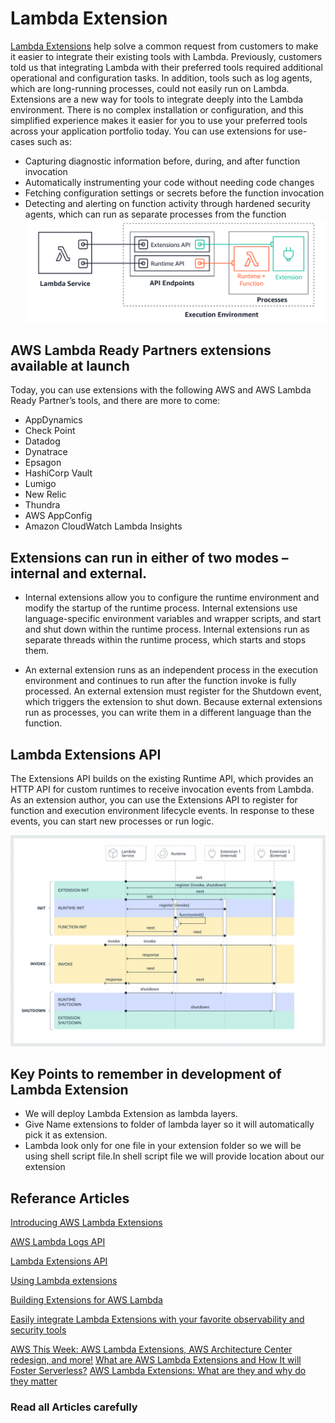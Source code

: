 # Lambda Extension
[Lambda Extensions](https://aws.amazon.com/blogs/compute/introducing-aws-lambda-extensions-in-preview/) help solve a common request from customers to make it easier to integrate their existing tools with Lambda. Previously, customers told us that integrating Lambda with their preferred tools required additional operational and configuration tasks. In addition, tools such as log agents, which are long-running processes, could not easily run on Lambda. 
Extensions are a new way for tools to integrate deeply into the Lambda environment. There is no complex installation or configuration, and this simplified experience makes it easier for you to use your preferred tools across your application portfolio today. You can use extensions for use-cases such as:

* Capturing diagnostic information before, during, and after function invocation
* Automatically instrumenting your code without needing code changes
* Fetching configuration settings or secrets before the function invocation
* Detecting and alerting on function activity through hardened security agents, which can run as separate processes from the function
![AWS WAF Diagram](image/lambda_ext.png)
## AWS Lambda Ready Partners extensions available at launch
Today, you can use extensions with the following AWS and AWS Lambda Ready Partner’s tools, and there are more to come:
* AppDynamics
* Check Point
* Datadog
* Dynatrace
* Epsagon
* HashiCorp Vault
* Lumigo
* New Relic 
* Thundra
* AWS AppConfig
* Amazon CloudWatch Lambda Insights

## Extensions can run in either of two modes – internal and external.

* Internal extensions allow you to configure the runtime environment and modify the startup of the runtime process. Internal extensions use language-specific environment variables and wrapper scripts, and start and shut down within the runtime process. Internal extensions run as separate threads within the runtime process, which starts and stops them.

* An external extension runs as an independent process in the execution environment and continues to run after the function invoke is fully processed. An external extension must register for the Shutdown event, which triggers the extension to shut down. Because external extensions run as processes, you can write them in a different language than the function.

## Lambda Extensions API
The Extensions API builds on the existing Runtime API, which provides an HTTP API for custom runtimes to receive invocation events from Lambda. As an extension author, you can use the Extensions API to register for function and execution environment lifecycle events. In response to these events, you can start new processes or run logic.

![AWS WAF Diagram](image/ext-env.png)

## Key Points to remember in development of Lambda Extension

* We will deploy Lambda Extension as lambda layers.
* Give Name extensions to folder of lambda layer so it will automatically pick it as extension.
* Lambda look only for one file in your extension folder so we will be using shell script file.In shell script file we will provide location about our extension

## Referance Articles
[Introducing AWS Lambda Extensions](https://aws.amazon.com/blogs/compute/introducing-aws-lambda-extensions-in-preview/)

[AWS Lambda Logs API](https://docs.aws.amazon.com/lambda/latest/dg/runtimes-logs-api.html)

[Lambda Extensions API](https://docs.aws.amazon.com/lambda/latest/dg/runtimes-extensions-api.html)

[Using Lambda extensions](https://docs.aws.amazon.com/lambda/latest/dg/using-extensions.html)

[Building Extensions for AWS Lambda](https://aws.amazon.com/blogs/compute/building-extensions-for-aws-lambda-in-preview/)

[Easily integrate Lambda Extensions with your favorite observability and security tools](https://www.youtube.com/watch?v=6XIIKSJpMIQ&ab_channel=ServerlessLand)

[AWS This Week: AWS Lambda Extensions, AWS Architecture Center redesign, and more!](https://www.youtube.com/watch?v=Kd9OQWJCpV4&ab_channel=ACloudGuru)
[What are AWS Lambda Extensions and How It will Foster Serverless?](https://blog.thundra.io/what-are-aws-lambda-extensions-and-how-it-will-foster-serverless)
[AWS Lambda Extensions: What are they and why do they matter](https://lumigo.io/blog/aws-lambda-extensions-what-are-they-and-why-do-they-matter/)

### Read all Articles carefully
